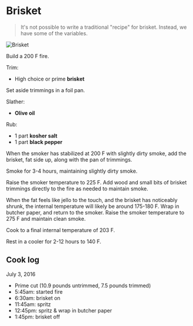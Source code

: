 Brisket
=======

> It's not possible to write a traditional "recipe" for brisket. Instead, we have some of the variables.

![Brisket](https://pbs.twimg.com/media/Ch9lOnWVIAAIhjP.jpg:large)

Build a 200 F fire.

Trim:

- High choice or prime **brisket**

Set aside trimmings in a foil pan.

Slather:

- **Olive oil**

Rub:

- 1 part **kosher salt**
- 1 part **black pepper**

When the smoker has stabilized at 200 F with slightly dirty smoke, add the brisket, fat side up, along with the pan of trimmings.

Smoke for 3-4 hours, maintaining slightly dirty smoke.

Raise the smoker temperature to 225 F. Add wood and small bits of brisket trimmings directly to the fire as needed to maintain smoke.

When the fat feels like jello to the touch, and the brisket has noticeably shrunk, the internal temperature will likely be around 175-180 F. Wrap in butcher paper, and return to the smoker. Raise the smoker temperature to 275 F and maintain clean smoke.

Cook to a final internal temperature of 203 F.

Rest in a cooler for 2-12 hours to 140 F.

Cook log
--------

July 3, 2016

- Prime cut (10.9 pounds untrimmed, 7.5 pounds trimmed)
- 5:45am: started fire
- 6:30am: brisket on
- 11:45am: spritz
- 12:45pm: spritz & wrap in butcher paper
- 1:45pm: brisket off
